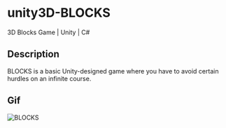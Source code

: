 # unity3D-BLOCKS
3D Blocks Game | Unity | C#

## Description
BLOCKS is a basic Unity-designed game where you have to avoid certain hurdles on an infinite course.

## Gif
![BLOCKS](Assets/Blocks.gif)
